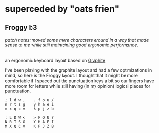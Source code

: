 # superceded by "oats frien"

## Froggy b3
 
###### patch notes: moved some more characters around in a way that made sense to me while still maintaining good ergonomic performance.

an ergonomic keyboard layout based on [Graphite](https://github.com/rdavison/graphite-layout?tab=readme-ov-file) 

I've been playing with the graphite layout and had a few optimizations in mind, so here is the Froggy layout.
I thought that it might be more comfortable if I spaced out the punctuation keys a bit so our fingers have more 
room for letters while still having (in my opinion) logical places for punctuation.

```
; l d w ,    . f o u /
n r t s g    y h a e i
m x q c v    k p j z b

: L D W <    > F O U ?
N R T S G    Y H A E I
M X Q C V    K P J Z B
```
